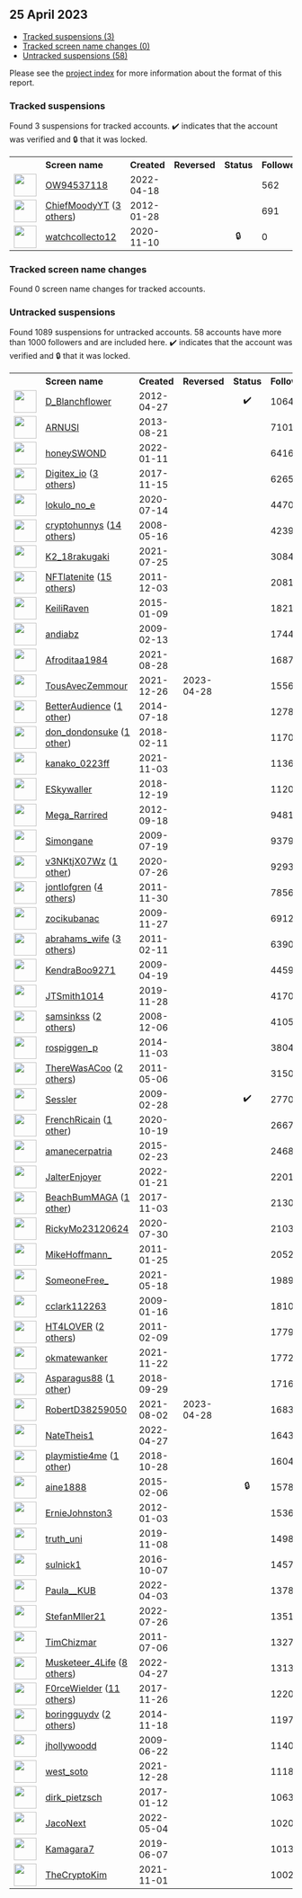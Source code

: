 ## 25 April 2023

* [Tracked suspensions (3)](#tracked-suspensions)
* [Tracked screen name changes (0)](#tracked-screen-name-changes)
* [Untracked suspensions (58)](#untracked-suspensions)

Please see the [project index](https://github.com/travisbrown/twitter-watch) for more information about the format of this report.

### Tracked suspensions

Found 3 suspensions for tracked accounts.
  ✔️ indicates that the account was verified and 🔒 that it was locked.

<table>
    <tr>
        <th></th>
        <th align="left">Screen name</th>
        <th align="left">Created</th>
        <th align="left">Reversed</th>
        <th align="left">Status</th>
        <th align="left">Followers</th>
        <th align="left">Ranking</th></tr>
    </tr>
        <tr>
            <td><a href="https://twitter.com/intent/user?user_id=1515964146797486096">
                <img src="https://pbs.twimg.com/profile_images/1586830483689771009/49fRWw_n_normal.jpg" width="40px" height="40px" align="center"/></a>
            </td>
            <td>
                <a href="https://twitter.com/OW94537118">OW94537118</a></td>
            <td>2022-04-18</td>
            <td></td>
            <td align="center"></td>
            <td>562</td>
            <td>1873</td>
        </tr>
        <tr>
            <td><a href="https://twitter.com/intent/user?user_id=476659134">
                <img src="https://pbs.twimg.com/profile_images/1579833475707932672/2JMipplM_normal.jpg" width="40px" height="40px" align="center"/></a>
            </td>
            <td>
                <a href="https://twitter.com/ChiefMoodyYT">ChiefMoodyYT</a>&nbsp;(<a href="https://api.memory.lol/v1/tw/id/476659134">3 others</a>)&nbsp;</td>
            <td>2012-01-28</td>
            <td></td>
            <td align="center"></td>
            <td>691</td>
            <td>35793</td>
        </tr>
        <tr>
            <td><a href="https://twitter.com/intent/user?user_id=1326251390038061056">
                <img src="https://pbs.twimg.com/profile_images/1326251690794823682/uUT16agL_normal.jpg" width="40px" height="40px" align="center"/></a>
            </td>
            <td>
                <a href="https://twitter.com/watchcollecto12">watchcollecto12</a></td>
            <td>2020-11-10</td>
            <td></td>
            <td align="center">🔒</td>
            <td>0</td>
            <td>71345</td>
        </tr></table>

### Tracked screen name changes

Found 0 screen name changes for tracked accounts.

### Untracked suspensions

Found 1089 suspensions for untracked accounts.
58 accounts have more than 1000 followers and are included here.
  ✔️ indicates that the account was verified and 🔒 that it was locked.

<table>
    <tr>
        <th></th>
        <th align="left">Screen name</th>
        <th align="left">Created</th>
        <th align="left">Reversed</th>
        <th align="left">Status</th>
        <th align="left">Followers</th>
    </tr>
        <tr>
            <td><a href="https://twitter.com/intent/user?user_id=564673621">
                <img src="https://pbs.twimg.com/profile_images/1143977382929416192/J1leQUYW_normal.png" width="40px" height="40px" align="center"/></a>
            </td>
            <td>
                <a href="https://twitter.com/D_Blanchflower">D_Blanchflower</a></td>
            <td>2012-04-27</td>
            <td></td>
            <td align="center">✔️</td>
            <td>106425</td>
        </tr>
        <tr>
            <td><a href="https://twitter.com/intent/user?user_id=1688782507">
                <img src="https://pbs.twimg.com/profile_images/1587343167820427265/2w0rQcQx_normal.jpg" width="40px" height="40px" align="center"/></a>
            </td>
            <td>
                <a href="https://twitter.com/ARNUSI">ARNUSI</a></td>
            <td>2013-08-21</td>
            <td></td>
            <td align="center"></td>
            <td>71010</td>
        </tr>
        <tr>
            <td><a href="https://twitter.com/intent/user?user_id=1480849284757032962">
                <img src="https://pbs.twimg.com/profile_images/1480854218265141249/LYWOBbD9_normal.jpg" width="40px" height="40px" align="center"/></a>
            </td>
            <td>
                <a href="https://twitter.com/honeySWOND">honeySWOND</a></td>
            <td>2022-01-11</td>
            <td></td>
            <td align="center"></td>
            <td>64169</td>
        </tr>
        <tr>
            <td><a href="https://twitter.com/intent/user?user_id=930740120067723264">
                <img src="https://pbs.twimg.com/profile_images/1373993136373035012/eZWS9Mpv_normal.jpg" width="40px" height="40px" align="center"/></a>
            </td>
            <td>
                <a href="https://twitter.com/Digitex_io">Digitex_io</a>&nbsp;(<a href="https://api.memory.lol/v1/tw/id/930740120067723264">3 others</a>)&nbsp;</td>
            <td>2017-11-15</td>
            <td></td>
            <td align="center"></td>
            <td>62656</td>
        </tr>
        <tr>
            <td><a href="https://twitter.com/intent/user?user_id=1283009276185726981">
                <img src="https://pbs.twimg.com/profile_images/1322568217718484992/X-oM5_ng_normal.jpg" width="40px" height="40px" align="center"/></a>
            </td>
            <td>
                <a href="https://twitter.com/lokulo_no_e">lokulo_no_e</a></td>
            <td>2020-07-14</td>
            <td></td>
            <td align="center"></td>
            <td>44704</td>
        </tr>
        <tr>
            <td><a href="https://twitter.com/intent/user?user_id=14797042">
                <img src="https://pbs.twimg.com/profile_images/1590902226293166081/Pv10nSsU_normal.jpg" width="40px" height="40px" align="center"/></a>
            </td>
            <td>
                <a href="https://twitter.com/cryptohunnys">cryptohunnys</a>&nbsp;(<a href="https://api.memory.lol/v1/tw/id/14797042">14 others</a>)&nbsp;</td>
            <td>2008-05-16</td>
            <td></td>
            <td align="center"></td>
            <td>42398</td>
        </tr>
        <tr>
            <td><a href="https://twitter.com/intent/user?user_id=1419285988325486598">
                <img src="https://pbs.twimg.com/profile_images/1419288820520914947/hIrHwUYv_normal.jpg" width="40px" height="40px" align="center"/></a>
            </td>
            <td>
                <a href="https://twitter.com/K2_18rakugaki">K2_18rakugaki</a></td>
            <td>2021-07-25</td>
            <td></td>
            <td align="center"></td>
            <td>30841</td>
        </tr>
        <tr>
            <td><a href="https://twitter.com/intent/user?user_id=427772531">
                <img src="https://pbs.twimg.com/profile_images/1571072100584296449/oTSHLP28_normal.jpg" width="40px" height="40px" align="center"/></a>
            </td>
            <td>
                <a href="https://twitter.com/NFTlatenite">NFTlatenite</a>&nbsp;(<a href="https://api.memory.lol/v1/tw/id/427772531">15 others</a>)&nbsp;</td>
            <td>2011-12-03</td>
            <td></td>
            <td align="center"></td>
            <td>20814</td>
        </tr>
        <tr>
            <td><a href="https://twitter.com/intent/user?user_id=2970631996">
                <img src="https://pbs.twimg.com/profile_images/783774057275723776/UvFnaRDo_normal.jpg" width="40px" height="40px" align="center"/></a>
            </td>
            <td>
                <a href="https://twitter.com/KeiliRaven">KeiliRaven</a></td>
            <td>2015-01-09</td>
            <td></td>
            <td align="center"></td>
            <td>18218</td>
        </tr>
        <tr>
            <td><a href="https://twitter.com/intent/user?user_id=20791850">
                <img src="https://pbs.twimg.com/profile_images/1575763190541127681/HrRwCrkQ_normal.jpg" width="40px" height="40px" align="center"/></a>
            </td>
            <td>
                <a href="https://twitter.com/andiabz">andiabz</a></td>
            <td>2009-02-13</td>
            <td></td>
            <td align="center"></td>
            <td>17445</td>
        </tr>
        <tr>
            <td><a href="https://twitter.com/intent/user?user_id=1431740727072075784">
                <img src="https://pbs.twimg.com/profile_images/1588923415406284801/tb9U97i-_normal.jpg" width="40px" height="40px" align="center"/></a>
            </td>
            <td>
                <a href="https://twitter.com/Afroditaa1984">Afroditaa1984</a></td>
            <td>2021-08-28</td>
            <td></td>
            <td align="center"></td>
            <td>16877</td>
        </tr>
        <tr>
            <td><a href="https://twitter.com/intent/user?user_id=1475151032015638540">
                <img src="https://pbs.twimg.com/profile_images/1576335471474577409/UuajXM3__normal.jpg" width="40px" height="40px" align="center"/></a>
            </td>
            <td>
                <a href="https://twitter.com/TousAvecZemmour">TousAvecZemmour</a></td>
            <td>2021-12-26</td>
            <td>2023-04-28</td>
            <td align="center"></td>
            <td>15563</td>
        </tr>
        <tr>
            <td><a href="https://twitter.com/intent/user?user_id=2716627642">
                <img src="https://pbs.twimg.com/profile_images/583065076464099328/zEAYD5Sd_normal.jpg" width="40px" height="40px" align="center"/></a>
            </td>
            <td>
                <a href="https://twitter.com/BetterAudience">BetterAudience</a>&nbsp;(<a href="https://api.memory.lol/v1/tw/id/2716627642">1 other</a>)&nbsp;</td>
            <td>2014-07-18</td>
            <td></td>
            <td align="center"></td>
            <td>12785</td>
        </tr>
        <tr>
            <td><a href="https://twitter.com/intent/user?user_id=962742331576262656">
                <img src="https://pbs.twimg.com/profile_images/1521971565004738560/QwyEb1UH_normal.jpg" width="40px" height="40px" align="center"/></a>
            </td>
            <td>
                <a href="https://twitter.com/don_dondonsuke">don_dondonsuke</a>&nbsp;(<a href="https://api.memory.lol/v1/tw/id/962742331576262656">1 other</a>)&nbsp;</td>
            <td>2018-02-11</td>
            <td></td>
            <td align="center"></td>
            <td>11705</td>
        </tr>
        <tr>
            <td><a href="https://twitter.com/intent/user?user_id=1455729682821771264">
                <img src="https://pbs.twimg.com/profile_images/1596308273460023296/jMh20-MR_normal.jpg" width="40px" height="40px" align="center"/></a>
            </td>
            <td>
                <a href="https://twitter.com/kanako_0223ff">kanako_0223ff</a></td>
            <td>2021-11-03</td>
            <td></td>
            <td align="center"></td>
            <td>11366</td>
        </tr>
        <tr>
            <td><a href="https://twitter.com/intent/user?user_id=1075247344013271040">
                <img src="https://pbs.twimg.com/profile_images/1589144071423107073/Tzk-PUjC_normal.jpg" width="40px" height="40px" align="center"/></a>
            </td>
            <td>
                <a href="https://twitter.com/ESkywaller">ESkywaller</a></td>
            <td>2018-12-19</td>
            <td></td>
            <td align="center"></td>
            <td>11208</td>
        </tr>
        <tr>
            <td><a href="https://twitter.com/intent/user?user_id=830174990">
                <img src="https://pbs.twimg.com/profile_images/1470400389593894916/dr0JpJGQ_normal.jpg" width="40px" height="40px" align="center"/></a>
            </td>
            <td>
                <a href="https://twitter.com/Mega_Rarrired">Mega_Rarrired</a></td>
            <td>2012-09-18</td>
            <td></td>
            <td align="center"></td>
            <td>9481</td>
        </tr>
        <tr>
            <td><a href="https://twitter.com/intent/user?user_id=58170015">
                <img src="https://pbs.twimg.com/profile_images/1275577754/Simon_s_dove_normal.jpg" width="40px" height="40px" align="center"/></a>
            </td>
            <td>
                <a href="https://twitter.com/Simongane">Simongane</a></td>
            <td>2009-07-19</td>
            <td></td>
            <td align="center"></td>
            <td>9379</td>
        </tr>
        <tr>
            <td><a href="https://twitter.com/intent/user?user_id=1287423712346533888">
                <img src="https://pbs.twimg.com/profile_images/1587322340978831360/qM0LEbKY_normal.png" width="40px" height="40px" align="center"/></a>
            </td>
            <td>
                <a href="https://twitter.com/v3NKtjX07Wz">v3NKtjX07Wz</a>&nbsp;(<a href="https://api.memory.lol/v1/tw/id/1287423712346533888">1 other</a>)&nbsp;</td>
            <td>2020-07-26</td>
            <td></td>
            <td align="center"></td>
            <td>9293</td>
        </tr>
        <tr>
            <td><a href="https://twitter.com/intent/user?user_id=424771615">
                <img src="https://pbs.twimg.com/profile_images/1560801652634013696/BpoAlEby_normal.jpg" width="40px" height="40px" align="center"/></a>
            </td>
            <td>
                <a href="https://twitter.com/jontlofgren">jontlofgren</a>&nbsp;(<a href="https://api.memory.lol/v1/tw/id/424771615">4 others</a>)&nbsp;</td>
            <td>2011-11-30</td>
            <td></td>
            <td align="center"></td>
            <td>7856</td>
        </tr>
        <tr>
            <td><a href="https://twitter.com/intent/user?user_id=93037921">
                <img src="https://pbs.twimg.com/profile_images/1254877839364677634/UUoOS_BV_normal.jpg" width="40px" height="40px" align="center"/></a>
            </td>
            <td>
                <a href="https://twitter.com/zocikubanac">zocikubanac</a></td>
            <td>2009-11-27</td>
            <td></td>
            <td align="center"></td>
            <td>6912</td>
        </tr>
        <tr>
            <td><a href="https://twitter.com/intent/user?user_id=250758108">
                <img src="https://pbs.twimg.com/profile_images/1533957793799147520/dVdHGJjL_normal.jpg" width="40px" height="40px" align="center"/></a>
            </td>
            <td>
                <a href="https://twitter.com/abrahams_wife">abrahams_wife</a>&nbsp;(<a href="https://api.memory.lol/v1/tw/id/250758108">3 others</a>)&nbsp;</td>
            <td>2011-02-11</td>
            <td></td>
            <td align="center"></td>
            <td>6390</td>
        </tr>
        <tr>
            <td><a href="https://twitter.com/intent/user?user_id=33148512">
                <img src="https://pbs.twimg.com/profile_images/1214753805348175874/p6YBzitb_normal.jpg" width="40px" height="40px" align="center"/></a>
            </td>
            <td>
                <a href="https://twitter.com/KendraBoo9271">KendraBoo9271</a></td>
            <td>2009-04-19</td>
            <td></td>
            <td align="center"></td>
            <td>4459</td>
        </tr>
        <tr>
            <td><a href="https://twitter.com/intent/user?user_id=1200188261290987522">
                <img src="https://pbs.twimg.com/profile_images/1280521950029373443/FanXx3Oy_normal.jpg" width="40px" height="40px" align="center"/></a>
            </td>
            <td>
                <a href="https://twitter.com/JTSmith1014">JTSmith1014</a></td>
            <td>2019-11-28</td>
            <td></td>
            <td align="center"></td>
            <td>4170</td>
        </tr>
        <tr>
            <td><a href="https://twitter.com/intent/user?user_id=17912347">
                <img src="https://pbs.twimg.com/profile_images/1563000826532175872/vf4-IXup_normal.jpg" width="40px" height="40px" align="center"/></a>
            </td>
            <td>
                <a href="https://twitter.com/samsinkss">samsinkss</a>&nbsp;(<a href="https://api.memory.lol/v1/tw/id/17912347">2 others</a>)&nbsp;</td>
            <td>2008-12-06</td>
            <td></td>
            <td align="center"></td>
            <td>4105</td>
        </tr>
        <tr>
            <td><a href="https://twitter.com/intent/user?user_id=2858749739">
                <img src="https://pbs.twimg.com/profile_images/1519590875449507840/kfC6NtnK_normal.jpg" width="40px" height="40px" align="center"/></a>
            </td>
            <td>
                <a href="https://twitter.com/rospiggen_p">rospiggen_p</a></td>
            <td>2014-11-03</td>
            <td></td>
            <td align="center"></td>
            <td>3804</td>
        </tr>
        <tr>
            <td><a href="https://twitter.com/intent/user?user_id=294179734">
                <img src="https://pbs.twimg.com/profile_images/2511286383/ilotpanc1udlyva3px3c_normal.jpeg" width="40px" height="40px" align="center"/></a>
            </td>
            <td>
                <a href="https://twitter.com/ThereWasACoo">ThereWasACoo</a>&nbsp;(<a href="https://api.memory.lol/v1/tw/id/294179734">2 others</a>)&nbsp;</td>
            <td>2011-05-06</td>
            <td></td>
            <td align="center"></td>
            <td>3150</td>
        </tr>
        <tr>
            <td><a href="https://twitter.com/intent/user?user_id=22210538">
                <img src="https://pbs.twimg.com/profile_images/1379088478462337030/HK8st5Jb_normal.jpg" width="40px" height="40px" align="center"/></a>
            </td>
            <td>
                <a href="https://twitter.com/Sessler">Sessler</a></td>
            <td>2009-02-28</td>
            <td></td>
            <td align="center">✔️</td>
            <td>2770</td>
        </tr>
        <tr>
            <td><a href="https://twitter.com/intent/user?user_id=1318157546457341953">
                <img src="https://pbs.twimg.com/profile_images/1598199562065219584/Zcl1w1ph_normal.jpg" width="40px" height="40px" align="center"/></a>
            </td>
            <td>
                <a href="https://twitter.com/FrenchRicain">FrenchRicain</a>&nbsp;(<a href="https://api.memory.lol/v1/tw/id/1318157546457341953">1 other</a>)&nbsp;</td>
            <td>2020-10-19</td>
            <td></td>
            <td align="center"></td>
            <td>2667</td>
        </tr>
        <tr>
            <td><a href="https://twitter.com/intent/user?user_id=3057493714">
                <img src="https://pbs.twimg.com/profile_images/979726361890828288/Aj5O4dLW_normal.jpg" width="40px" height="40px" align="center"/></a>
            </td>
            <td>
                <a href="https://twitter.com/amanecerpatria">amanecerpatria</a></td>
            <td>2015-02-23</td>
            <td></td>
            <td align="center"></td>
            <td>2468</td>
        </tr>
        <tr>
            <td><a href="https://twitter.com/intent/user?user_id=1484551766599417861">
                <img src="https://pbs.twimg.com/profile_images/1598239264998825984/8VIJNDis_normal.jpg" width="40px" height="40px" align="center"/></a>
            </td>
            <td>
                <a href="https://twitter.com/JalterEnjoyer">JalterEnjoyer</a></td>
            <td>2022-01-21</td>
            <td></td>
            <td align="center"></td>
            <td>2201</td>
        </tr>
        <tr>
            <td><a href="https://twitter.com/intent/user?user_id=926568135850782720">
                <img src="https://pbs.twimg.com/profile_images/1165640990369013761/ULkJ00c9_normal.jpg" width="40px" height="40px" align="center"/></a>
            </td>
            <td>
                <a href="https://twitter.com/BeachBumMAGA">BeachBumMAGA</a>&nbsp;(<a href="https://api.memory.lol/v1/tw/id/926568135850782720">1 other</a>)&nbsp;</td>
            <td>2017-11-03</td>
            <td></td>
            <td align="center"></td>
            <td>2130</td>
        </tr>
        <tr>
            <td><a href="https://twitter.com/intent/user?user_id=1288788378356518913">
                <img src="https://pbs.twimg.com/profile_images/1288789373891366912/pzC_Z1im_normal.jpg" width="40px" height="40px" align="center"/></a>
            </td>
            <td>
                <a href="https://twitter.com/RickyMo23120624">RickyMo23120624</a></td>
            <td>2020-07-30</td>
            <td></td>
            <td align="center"></td>
            <td>2103</td>
        </tr>
        <tr>
            <td><a href="https://twitter.com/intent/user?user_id=242835673">
                <img src="https://pbs.twimg.com/profile_images/1527055561887428609/ZlqPbwmn_normal.jpg" width="40px" height="40px" align="center"/></a>
            </td>
            <td>
                <a href="https://twitter.com/MikeHoffmann_">MikeHoffmann_</a></td>
            <td>2011-01-25</td>
            <td></td>
            <td align="center"></td>
            <td>2052</td>
        </tr>
        <tr>
            <td><a href="https://twitter.com/intent/user?user_id=1394724544603213827">
                <img src="https://pbs.twimg.com/profile_images/1583459076104720384/FAtNvLW9_normal.jpg" width="40px" height="40px" align="center"/></a>
            </td>
            <td>
                <a href="https://twitter.com/SomeoneFree_">SomeoneFree_</a></td>
            <td>2021-05-18</td>
            <td></td>
            <td align="center"></td>
            <td>1989</td>
        </tr>
        <tr>
            <td><a href="https://twitter.com/intent/user?user_id=19070844">
                <img src="https://pbs.twimg.com/profile_images/688788769118408704/SNA6dTbu_normal.png" width="40px" height="40px" align="center"/></a>
            </td>
            <td>
                <a href="https://twitter.com/cclark112263">cclark112263</a></td>
            <td>2009-01-16</td>
            <td></td>
            <td align="center"></td>
            <td>1810</td>
        </tr>
        <tr>
            <td><a href="https://twitter.com/intent/user?user_id=249850629">
                <img src="https://pbs.twimg.com/profile_images/1565662394587684865/GIMh1ofo_normal.jpg" width="40px" height="40px" align="center"/></a>
            </td>
            <td>
                <a href="https://twitter.com/HT4LOVER">HT4LOVER</a>&nbsp;(<a href="https://api.memory.lol/v1/tw/id/249850629">2 others</a>)&nbsp;</td>
            <td>2011-02-09</td>
            <td></td>
            <td align="center"></td>
            <td>1779</td>
        </tr>
        <tr>
            <td><a href="https://twitter.com/intent/user?user_id=1462815904471863306">
                <img src="https://pbs.twimg.com/profile_images/1462816268273299457/NRBd41zt_normal.png" width="40px" height="40px" align="center"/></a>
            </td>
            <td>
                <a href="https://twitter.com/okmatewanker">okmatewanker</a></td>
            <td>2021-11-22</td>
            <td></td>
            <td align="center"></td>
            <td>1772</td>
        </tr>
        <tr>
            <td><a href="https://twitter.com/intent/user?user_id=1046150398766141440">
                <img src="https://pbs.twimg.com/profile_images/1059228098560954368/wASDzOQN_normal.jpg" width="40px" height="40px" align="center"/></a>
            </td>
            <td>
                <a href="https://twitter.com/Asparagus88">Asparagus88</a>&nbsp;(<a href="https://api.memory.lol/v1/tw/id/1046150398766141440">1 other</a>)&nbsp;</td>
            <td>2018-09-29</td>
            <td></td>
            <td align="center"></td>
            <td>1716</td>
        </tr>
        <tr>
            <td><a href="https://twitter.com/intent/user?user_id=1422154481446260736">
                <img src="https://pbs.twimg.com/profile_images/1422154705992445958/CwonljiF_normal.jpg" width="40px" height="40px" align="center"/></a>
            </td>
            <td>
                <a href="https://twitter.com/RobertD38259050">RobertD38259050</a></td>
            <td>2021-08-02</td>
            <td>2023-04-28</td>
            <td align="center"></td>
            <td>1683</td>
        </tr>
        <tr>
            <td><a href="https://twitter.com/intent/user?user_id=1519303054016884738">
                <img src="https://pbs.twimg.com/profile_images/1519303505353322496/W6OgqYLO_normal.jpg" width="40px" height="40px" align="center"/></a>
            </td>
            <td>
                <a href="https://twitter.com/NateTheis1">NateTheis1</a></td>
            <td>2022-04-27</td>
            <td></td>
            <td align="center"></td>
            <td>1643</td>
        </tr>
        <tr>
            <td><a href="https://twitter.com/intent/user?user_id=1056617437905477633">
                <img src="https://pbs.twimg.com/profile_images/1594811292061245454/2PcER28y_normal.jpg" width="40px" height="40px" align="center"/></a>
            </td>
            <td>
                <a href="https://twitter.com/playmistie4me">playmistie4me</a>&nbsp;(<a href="https://api.memory.lol/v1/tw/id/1056617437905477633">1 other</a>)&nbsp;</td>
            <td>2018-10-28</td>
            <td></td>
            <td align="center"></td>
            <td>1604</td>
        </tr>
        <tr>
            <td><a href="https://twitter.com/intent/user?user_id=3022085099">
                <img src="https://pbs.twimg.com/profile_images/1573405019487047680/tWk9d9dB_normal.jpg" width="40px" height="40px" align="center"/></a>
            </td>
            <td>
                <a href="https://twitter.com/aine1888">aine1888</a></td>
            <td>2015-02-06</td>
            <td></td>
            <td align="center">🔒</td>
            <td>1578</td>
        </tr>
        <tr>
            <td><a href="https://twitter.com/intent/user?user_id=454067416">
                <img src="https://pbs.twimg.com/profile_images/2958866640/83f6ceaeca24e3d4e7666662ab7e9d33_normal.jpeg" width="40px" height="40px" align="center"/></a>
            </td>
            <td>
                <a href="https://twitter.com/ErnieJohnston3">ErnieJohnston3</a></td>
            <td>2012-01-03</td>
            <td></td>
            <td align="center"></td>
            <td>1536</td>
        </tr>
        <tr>
            <td><a href="https://twitter.com/intent/user?user_id=1192633636224294912">
                <img src="https://pbs.twimg.com/profile_images/1594179996419248129/6rpgmq1P_normal.jpg" width="40px" height="40px" align="center"/></a>
            </td>
            <td>
                <a href="https://twitter.com/truth_uni">truth_uni</a></td>
            <td>2019-11-08</td>
            <td></td>
            <td align="center"></td>
            <td>1498</td>
        </tr>
        <tr>
            <td><a href="https://twitter.com/intent/user?user_id=784510181358997504">
                <img src="https://pbs.twimg.com/profile_images/1162034295059312640/achcQR8i_normal.jpg" width="40px" height="40px" align="center"/></a>
            </td>
            <td>
                <a href="https://twitter.com/sulnick1">sulnick1</a></td>
            <td>2016-10-07</td>
            <td></td>
            <td align="center"></td>
            <td>1457</td>
        </tr>
        <tr>
            <td><a href="https://twitter.com/intent/user?user_id=1510603436722638848">
                <img src="https://pbs.twimg.com/profile_images/1588164498392743937/EwOFRs7S_normal.jpg" width="40px" height="40px" align="center"/></a>
            </td>
            <td>
                <a href="https://twitter.com/Paula__KUB">Paula__KUB</a></td>
            <td>2022-04-03</td>
            <td></td>
            <td align="center"></td>
            <td>1378</td>
        </tr>
        <tr>
            <td><a href="https://twitter.com/intent/user?user_id=1552002366387396609">
                <img src="https://pbs.twimg.com/profile_images/1579892175508316160/yuYNCZLq_normal.jpg" width="40px" height="40px" align="center"/></a>
            </td>
            <td>
                <a href="https://twitter.com/StefanMller21">StefanMller21</a></td>
            <td>2022-07-26</td>
            <td></td>
            <td align="center"></td>
            <td>1351</td>
        </tr>
        <tr>
            <td><a href="https://twitter.com/intent/user?user_id=330211954">
                <img src="https://pbs.twimg.com/profile_images/1593593407582003200/eTCLei7v_normal.jpg" width="40px" height="40px" align="center"/></a>
            </td>
            <td>
                <a href="https://twitter.com/TimChizmar">TimChizmar</a></td>
            <td>2011-07-06</td>
            <td></td>
            <td align="center"></td>
            <td>1327</td>
        </tr>
        <tr>
            <td><a href="https://twitter.com/intent/user?user_id=1519301243008598019">
                <img src="https://pbs.twimg.com/profile_images/1598055075095666688/Mxb4-bof_normal.jpg" width="40px" height="40px" align="center"/></a>
            </td>
            <td>
                <a href="https://twitter.com/Musketeer_4Life">Musketeer_4Life</a>&nbsp;(<a href="https://api.memory.lol/v1/tw/id/1519301243008598019">8 others</a>)&nbsp;</td>
            <td>2022-04-27</td>
            <td></td>
            <td align="center"></td>
            <td>1313</td>
        </tr>
        <tr>
            <td><a href="https://twitter.com/intent/user?user_id=934679988053463041">
                <img src="https://pbs.twimg.com/profile_images/1597131671102541825/XOch4uVQ_normal.jpg" width="40px" height="40px" align="center"/></a>
            </td>
            <td>
                <a href="https://twitter.com/F0rceWielder">F0rceWielder</a>&nbsp;(<a href="https://api.memory.lol/v1/tw/id/934679988053463041">11 others</a>)&nbsp;</td>
            <td>2017-11-26</td>
            <td></td>
            <td align="center"></td>
            <td>1220</td>
        </tr>
        <tr>
            <td><a href="https://twitter.com/intent/user?user_id=2883174555">
                <img src="https://pbs.twimg.com/profile_images/665443872940662784/RLyON6I1_normal.jpg" width="40px" height="40px" align="center"/></a>
            </td>
            <td>
                <a href="https://twitter.com/boringguydv">boringguydv</a>&nbsp;(<a href="https://api.memory.lol/v1/tw/id/2883174555">2 others</a>)&nbsp;</td>
            <td>2014-11-18</td>
            <td></td>
            <td align="center"></td>
            <td>1197</td>
        </tr>
        <tr>
            <td><a href="https://twitter.com/intent/user?user_id=49499519">
                <img src="https://pbs.twimg.com/profile_images/996781862474235905/Ji1pyzsD_normal.jpg" width="40px" height="40px" align="center"/></a>
            </td>
            <td>
                <a href="https://twitter.com/jhollywoodd">jhollywoodd</a></td>
            <td>2009-06-22</td>
            <td></td>
            <td align="center"></td>
            <td>1140</td>
        </tr>
        <tr>
            <td><a href="https://twitter.com/intent/user?user_id=1475619210277494790">
                <img src="https://pbs.twimg.com/profile_images/1475784799201918980/EYX3XXOR_normal.jpg" width="40px" height="40px" align="center"/></a>
            </td>
            <td>
                <a href="https://twitter.com/west_soto">west_soto</a></td>
            <td>2021-12-28</td>
            <td></td>
            <td align="center"></td>
            <td>1118</td>
        </tr>
        <tr>
            <td><a href="https://twitter.com/intent/user?user_id=819514820642897920">
                <img src="https://pbs.twimg.com/profile_images/1454738895099338757/bl9LhxdA_normal.jpg" width="40px" height="40px" align="center"/></a>
            </td>
            <td>
                <a href="https://twitter.com/dirk_pietzsch">dirk_pietzsch</a></td>
            <td>2017-01-12</td>
            <td></td>
            <td align="center"></td>
            <td>1063</td>
        </tr>
        <tr>
            <td><a href="https://twitter.com/intent/user?user_id=1521692775988830208">
                <img src="https://pbs.twimg.com/profile_images/1521692917286461440/h8M9mAmh_normal.jpg" width="40px" height="40px" align="center"/></a>
            </td>
            <td>
                <a href="https://twitter.com/JacoNext">JacoNext</a></td>
            <td>2022-05-04</td>
            <td></td>
            <td align="center"></td>
            <td>1020</td>
        </tr>
        <tr>
            <td><a href="https://twitter.com/intent/user?user_id=1136946722872147968">
                <img src="https://pbs.twimg.com/profile_images/1363537285392777225/0ymyRkUt_normal.jpg" width="40px" height="40px" align="center"/></a>
            </td>
            <td>
                <a href="https://twitter.com/Kamagara7">Kamagara7</a></td>
            <td>2019-06-07</td>
            <td></td>
            <td align="center"></td>
            <td>1013</td>
        </tr>
        <tr>
            <td><a href="https://twitter.com/intent/user?user_id=1455008725606060035">
                <img src="https://pbs.twimg.com/profile_images/1526523437505818625/OEbnxo1F_normal.jpg" width="40px" height="40px" align="center"/></a>
            </td>
            <td>
                <a href="https://twitter.com/TheCryptoKim">TheCryptoKim</a></td>
            <td>2021-11-01</td>
            <td></td>
            <td align="center"></td>
            <td>1002</td>
        </tr></table>
